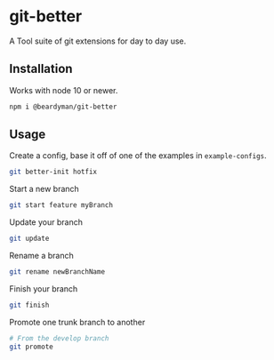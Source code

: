 # git-better
A Tool suite of git extensions for day to day use.

## Installation
Works with node 10 or newer.
```sh 
npm i @beardyman/git-better
```

## Usage
Create a config, base it off of one of the examples in `example-configs`.
```sh
git better-init hotfix
```

Start a new branch
```sh
git start feature myBranch
```

Update your branch
```sh
git update
```

Rename a branch
```sh
git rename newBranchName
```

Finish your branch
```sh
git finish
```

Promote one trunk branch to another
```sh
# From the develop branch
git promote
```
